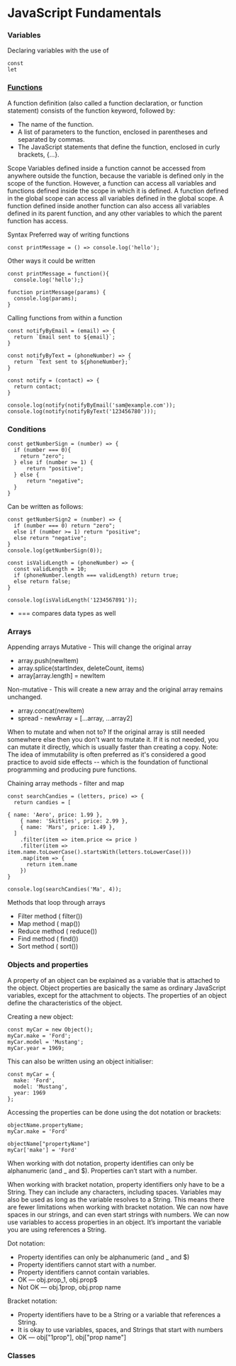 # JavaScript Fundamentals

### Variables
Declaring variables with the use of 
```
const
let
```

### [Functions](https://developer.mozilla.org/en-US/docs/Web/JavaScript/Guide/Functions#defining_functions)
A function definition (also called a function declaration, or function statement) consists of the function keyword, followed by:

* The name of the function.
* A list of parameters to the function, enclosed in parentheses and separated by commas.
* The JavaScript statements that define the function, enclosed in curly brackets, {...}.

Scope
Variables defined inside a function cannot be accessed from anywhere outside the function, because the variable is defined only in the scope of the function. However, a function can access all variables and functions defined inside the scope in which it is defined.
A function defined in the global scope can access all variables defined in the global scope. A function defined inside another function can also access all variables defined in its parent function, and any other variables to which the parent function has access.

Syntax
Preferred way of writing functions
```
const printMessage = () => console.log('hello');
```

Other ways it could be written
```
const printMessage = function(){
  console.log('hello');}

function printMessage(params) {
  console.log(params);
}
```

Calling functions from within a function
```
const notifyByEmail = (email) => {
  return `Email sent to ${email}`;
}

const notifyByText = (phoneNumber) => {
  return `Text sent to ${phoneNumber};`
}

const notify = (contact) => {
  return contact;
}

console.log(notify(notifyByEmail('sam@example.com'));
console.log(notify(notifyByText('123456780')));
```

### Conditions
```
const getNumberSign = (number) => {
  if (number === 0){
    return "zero";
  } else if (number >= 1) {
      return "positive";
  } else {
      return "negative";
  }
}
```

Can be written as follows:
```
const getNumberSign2 = (number) => {
  if (number === 0) return "zero";
  else if (number >= 1) return "positive";
  else return "negative";
}
console.log(getNumberSign(0));

const isValidLength = (phoneNumber) => {
  const validLength = 10;
  if (phoneNumber.length === validLength) return true;
  else return false;
}

console.log(isValidLength('1234567891'));
```
* === compares data types as well

### Arrays
Appending arrays
Mutative - This will change the original array
* array.push(newItem)
* array.splice(startIndex, deleteCount, items)
* array[array.length] = newItem

Non-mutative - This will create a new array and the original array remains unchanged.
* array.concat(newItem)
* spread - newArray = [...array, ...array2]

When to mutate and when not to?
If the original array is still needed somewhere else then you don't want to mutate it. If it is not needed, you can mutate it directly, which is usually faster than creating a copy.
Note: The idea of immutability is often preferred as it's considered a good practice to avoid side effects -- which is the foundation of functional programming and producing pure functions.

Chaining array methods - filter and map

```
const searchCandies = (letters, price) => {
  return candies = [
    
{ name: 'Aero', price: 1.99 },
    { name: 'Skitties', price: 2.99 },
    { name: 'Mars', price: 1.49 },
  ]
    .filter(item => item.price <= price )
    .filter(item => item.name.toLowerCase().startsWith(letters.toLowerCase()))
    .map(item => {
      return item.name
    })
}

console.log(searchCandies('Ma', 4));
```

Methods that loop through arrays
* Filter method ( filter())
* Map method ( map())
* Reduce method ( reduce())
* Find method ( find())
* Sort method ( sort())

### Objects and properties
A property of an object can be explained as a variable that is attached to the object. Object properties are basically the same as ordinary JavaScript variables, except for the attachment to objects. The properties of an object define the characteristics of the object. 

Creating a new object:
```
const myCar = new Object();
myCar.make = 'Ford';
myCar.model = 'Mustang';
myCar.year = 1969;
```

This can also be written using an object initialiser:
```
const myCar = {
  make: 'Ford',
  model: 'Mustang',
  year: 1969
};
```

Accessing the properties can be done using the dot notation or brackets:
```
objectName.propertyName;
myCar.make = 'Ford'

objectName["propertyName"]
myCar['make'] = 'Ford'
```

When working with dot notation, property identifies can only be alphanumeric (and _ and $). Properties can’t start with a number.

When working with bracket notation, property identifiers only have to be a String. They can include any characters, including spaces. Variables may also be used as long as the variable resolves to a String. This means there are fewer limitations when working with bracket notation. We can now have spaces in our strings, and can even start strings with numbers. We can now use variables to access properties in an object. It’s important the variable you are using references a String.

Dot notation:
* Property identifies can only be alphanumeric (and _ and $)
* Property identifiers cannot start with a number.
* Property identifiers cannot contain variables.
* OK — obj.prop_1, obj.prop$
* Not OK — obj.1prop, obj.prop name

Bracket notation:
* Property identifiers have to be a String or a variable that references a String.
* It is okay to use variables, spaces, and Strings that start with numbers
* OK — obj["1prop"], obj["prop name"]

### Classes






